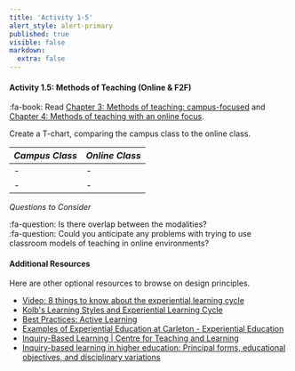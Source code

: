 ```yaml
---
title: 'Activity 1-5'
alert_style: alert-primary
published: true
visible: false
markdown:
  extra: false
---
```


#### Activity 1.5: Methods of Teaching (Online & F2F)

:fa-book: Read [Chapter 3: Methods of teaching: campus-focused](https://pressbooks.bccampus.ca/teachinginadigitalagev2/part/chapter-4-methods-of-teaching/) and [Chapter 4: Methods of teaching with an online focus](https://pressbooks.bccampus.ca/teachinginadigitalagev2/part/chapter-6-models-for-designing-teaching-and-learning/).  

Create a T-chart, comparing the campus class to the online class.  

| *Campus Class* | *Online Class* |
|----------------|----------------|
| -               | -               |
| -               | -               |

*Questions to Consider*

:fa-question: Is there overlap between the modalities?  
:fa-question: Could you anticipate any problems with trying to use classroom models of teaching in online environments?


#### Additional Resources
Here are other optional resources to browse on design principles.

- [Video: 8 things to know about the experiential learning cycle](https://learningfromexperience.com/themes/experiential-learning-theory-videos/)
- [Kolb's Learning Styles and Experiential Learning Cycle](https://www.simplypsychology.org/learning-kolb.html)
- [Best Practices: Active Learning](https://www.nyu.edu/faculty/teaching-and-learning-resources/strategies-for-teaching-with-tech/best-practices-active-learning.html)
-  [Examples of Experiential Education at Carleton - Experiential Education](https://carleton.ca/experientialeducation/137-2/)
- [Inquiry-Based Learning \| Centre for Teaching and Learning](https://www.queensu.ca/ctl/teaching-support/instructional-strategies/inquiry-based-learning)
- [Inquiry-based learning in higher education: Principal forms, educational objectives, and disciplinary variations](https://www.researchgate.net/publication/239800379_Inquiry-based_learning_in_higher_education_Principal_forms_educational_objectives_and_disciplinary_variations)
